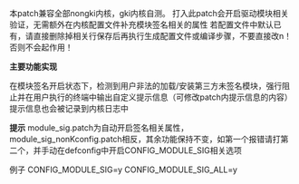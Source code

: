 本patch兼容全部nongki内核，gki内核自测。
打入此patch会开启驱动模块相关验证，无需额外在内核配置文件补充模块签名相关的属性
若配置文件中默认已有，请直接删除掉相关行保存后再执行生成配置文件或编译步骤，不要直接改n！否则不会起作用！

**主要功能实现**

在模块签名开启状态下，检测到用户非法的加载/安装第三方未签名模块，强行阻止并在用户执行的终端中输出自定义提示信息（可修改patch内提示信息的内容）
提示信息也会被记录到内核日志中

**提示**
module_sig.patch为自动开启签名相关属性，module_sig_nonKconfig.patch相反，其余功能保持不变，如第一个报错请打第二个，并手动在defconfig中开启CONFIG_MODULE_SIG相关选项

例子
CONFIG_MODULE_SIG=y
CONFIG_MODULE_SIG_ALL=y
